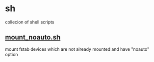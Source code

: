 # sh
collecion of shell scripts

## [mount_noauto.sh](https://github.com/di3/sh/blob/master/mount_noauto.sh)
mount fstab devices which are not already mounted and have "noauto" option

